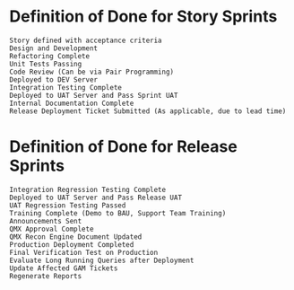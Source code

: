 # Definition of Done for Story Sprints

	Story defined with acceptance criteria
	Design and Development
	Refactoring Complete
	Unit Tests Passing
	Code Review (Can be via Pair Programming)
	Deployed to DEV Server
	Integration Testing Complete
	Deployed to UAT Server and Pass Sprint UAT
	Internal Documentation Complete
	Release Deployment Ticket Submitted (As applicable, due to lead time)


# Definition of Done for Release Sprints

	Integration Regression Testing Complete
	Deployed to UAT Server and Pass Release UAT
	UAT Regression Testing Passed
	Training Complete (Demo to BAU, Support Team Training)
	Announcements Sent
	QMX Approval Complete
	QMX Recon Engine Document Updated
	Production Deployment Completed
	Final Verification Test on Production
	Evaluate Long Running Queries after Deployment
	Update Affected GAM Tickets
	Regenerate Reports